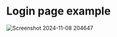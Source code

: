 <h1>Login page example</h1>

![Screenshot 2024-11-08 204647](https://github.com/user-attachments/assets/223d6262-4d82-40f4-978f-6e4f2f33b166)
